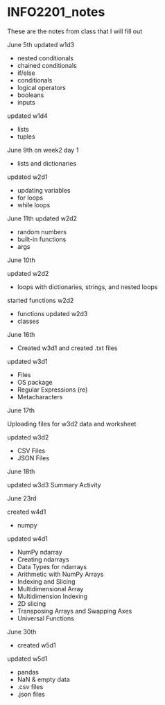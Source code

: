 # INFO2201_notes
These are the notes from class that I will fill out

June 5th
updated w1d3
- nested conditionals
- chained conditionals
- if/else
- conditionals
- logical operators
- booleans
- inputs

updated w1d4
- lists
- tuples

June 9th
on week2 day 1
- lists and dictionaries

updated w2d1
- updating variables
- for loops
- while loops

June 11th
updated w2d2
- random numbers
- built-in functions
- args

June 10th

updated w2d2
- loops with dictionaries, strings, and nested loops

started functions w2d2
- functions
updated w2d3
- classes

June 16th
- Created w3d1 and created .txt files

updated w3d1
- Files
- OS package
- Regular Expressions (re)
- Metacharacters

June 17th

Uploading files for w3d2
data and worksheet

updated w3d2
- CSV Files
- JSON Files

June 18th

updated w3d3
Summary Activity

June 23rd

created w4d1
- numpy

updated w4d1
- NumPy ndarray
- Creating ndarrays
- Data Types for ndarrays
- Arithmetic with NumPy Arrays
- Indexing and Slicing
- Multidimensional Array
- Multidimension Indexing
- 2D slicing
- Transposing Arrays and Swapping Axes
- Universal Functions



June 30th

- created w5d1

updated w5d1
- pandas
- NaN & empty data
- .csv files
- .json files
